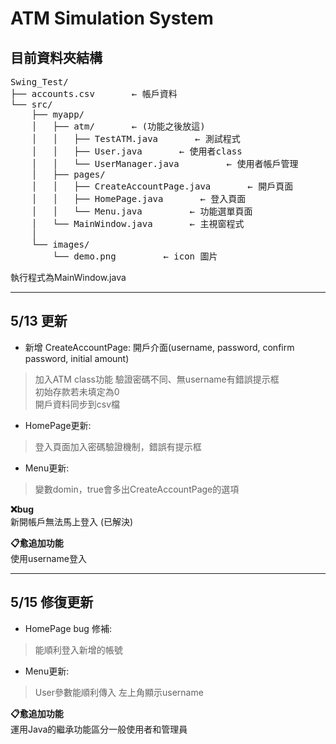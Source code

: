 # ATM Simulation System

## 目前資料夾結構
<pre>
Swing_Test/
├── accounts.csv       ← 帳戶資料
└── src/
    ├── myapp/
    │   ├── atm/       ← (功能之後放這)
    │   │   ├── TestATM.java       ← 測試程式
    │   │   ├── User.java       ← 使用者class
    │   │   └── UserManager.java         ← 使用者帳戶管理
    │   ├── pages/
    │   │   ├── CreateAccountPage.java       ← 開戶頁面
    │   │   ├── HomePage.java       ← 登入頁面
    │   │   └── Menu.java         ← 功能選單頁面
    │   └── MainWindow.java       ← 主視窗程式
    │
    └── images/
        └── demo.png         ← icon 圖片
</pre>

執行程式為MainWindow.java

---
## 5/13 更新

- 新增 CreateAccountPage: 開戶介面(username, password, confirm password, initial amount)  
> 加入ATM class功能
驗證密碼不同、無username有錯誤提示框  
初始存款若未填定為0  
開戶資料同步到csv檔  

- HomePage更新:  
> 登入頁面加入密碼驗證機制，錯誤有提示框  

- Menu更新:  
> 變數domin，true會多出CreateAccountPage的選項  

**:x:bug**  
新開帳戶無法馬上登入 (已解決)

**:clipboard:愈追加功能**   
使用username登入

---
## 5/15 修復更新

- HomePage bug 修補:  
> 能順利登入新增的帳號

- Menu更新: 
> User參數能順利傳入
> 左上角顯示username

**:clipboard:愈追加功能**   
運用Java的繼承功能區分一般使用者和管理員
